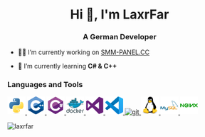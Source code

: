 <h1 align="center">Hi 👋, I'm LaxrFar</h1>
<h3 align="center">A German Developer</h3>


- 👨‍💻 I’m currently working on [SMM-PANEL.CC](https://smm-panel.cc)

- 🤔 I’m currently learning **C# & C++**

<h3 align="left">Languages and Tools</h3>
<p align="left">
    <a href="https://www.python.com" target="_blank"> <img src="https://raw.githubusercontent.com/devicons/devicon/master/icons/python/python-original.svg" alt="python" width="40" height="40" /> </a>
    <a href="https://www.w3schools.com/cpp/" target="_blank"> <img src="https://raw.githubusercontent.com/devicons/devicon/master/icons/cplusplus/cplusplus-original.svg" alt="cplusplus" width="40" height="40" /> </a>
    <a href="https://www.w3schools.com/cs" target="_blank"> <img src="https://github.com/devicons/devicon/raw/master/icons/csharp/csharp-original.svg" alt="csharp" width="40" height="40" /> </a>
    <a href="https://www.docker.com/" target="_blank"> <img src="https://raw.githubusercontent.com/devicons/devicon/master/icons/docker/docker-original-wordmark.svg" alt="docker" width="40" height="40" /> </a>
    <a href="https://visualstudio.microsoft.com/" target="_blank"> <img src="https://github.com/devicons/devicon/raw/master/icons/visualstudio/visualstudio-plain.svg" alt="visualstudio" width="40" height="40" /> </a>
    <a href="https://code.visualstudio.com/" target="_blank"> <img src="https://github.com/devicons/devicon/raw/master/icons/vscode/vscode-original.svg" alt="vscode" width="40" height="40" /> </a>
    <a href="https://git-scm.com/" target="_blank"> <img src="https://www.vectorlogo.zone/logos/git-scm/git-scm-icon.svg" alt="git" width="40" height="40" /> </a>
    <a href="https://www.linux.org/" target="_blank"> <img src="https://raw.githubusercontent.com/devicons/devicon/master/icons/linux/linux-original.svg" alt="linux" width="40" height="40" /> </a>
    <a href="https://www.mysql.com/" target="_blank"> <img src="https://raw.githubusercontent.com/devicons/devicon/master/icons/mysql/mysql-original-wordmark.svg" alt="mysql" width="40" height="40" /> </a>
    <a href="https://www.nginx.com" target="_blank"> <img src="https://raw.githubusercontent.com/devicons/devicon/master/icons/nginx/nginx-original.svg" alt="nginx" width="40" height="40" /> </a>
</p>


<p><img align="center" src="https://github-readme-stats.vercel.app/api/top-langs/?username=laxrfar&layout=donut-vertical&exclude_repo=File-Uploader&hide=php" alt="laxrfar" /></p>
